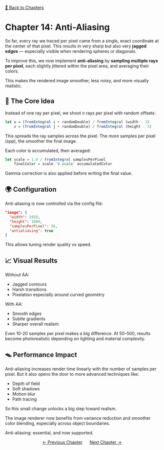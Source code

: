 [🔗 Back to Chapters](/README.md#-chapters)

# Chapter 14: Anti-Aliasing

So far, every ray we traced per pixel came from a single, exact coordinate at the center of that pixel. This results in very sharp but also very **jagged edges** — especially visible when rendering spheres or diagonals.

To improve this, we now implement **anti-aliasing** by **sampling multiple rays per pixel**, each slightly jittered within the pixel area, and averaging their colors.

This makes the rendered image smoother, less noisy, and more visually realistic.

## 🔢 The Core Idea

Instead of one ray per pixel, we shoot _n_ rays per pixel with random offsets:

```haskell
let u = (fromIntegral i + randomDouble) / fromIntegral (width - 1)
    v = (fromIntegral j + randomDouble) / fromIntegral (height - 1)
```

This spreads the ray samples across the pixel. The more samples per pixel (spp), the smoother the final image.

Each color is accumulated, then averaged:

```haskell
let scale = 1.0 / fromIntegral samplesPerPixel
    finalColor = scale `V.scale` accumulatedColor
```

Gamma correction is also applied before writing the final value.

## 🌍 Configuration

Anti-aliasing is now controlled via the config file:

```json
"image": {
  "width": 1920,
  "height": 1080,
  "samplesPerPixel": 50,
  "antialiasing": true
}
```

This allows tuning render quality vs speed.

## 📈 Visual Results

Without AA:

- Jagged contours
- Harsh transitions
- Pixelation especially around curved geometry

With AA:

- Smooth edges
- Subtle gradients
- Sharper overall realism

Even 10-20 samples per pixel makes a big difference. At 50–500, results become photorealistic depending on lighting and material complexity.

## 🪤 Performance Impact

Anti-aliasing increases render time linearly with the number of samples per pixel. But it also opens the door to more advanced techniques like:

- Depth of field
- Soft shadows
- Motion blur
- Path tracing

So this small change unlocks a big step toward realism.

The image renderer now benefits from variance reduction and smoother color blending, especially across object boundaries.

Anti-aliasing: essential, and now supported.

<div align="center">
  <a href="./13_front_vs_backfaces.md">← Previous Chapter</a>&nbsp;&nbsp;&nbsp;&nbsp;&nbsp;
  <a href="./15_diffuse_materials.md">Next Chapter →</a>
</div>
